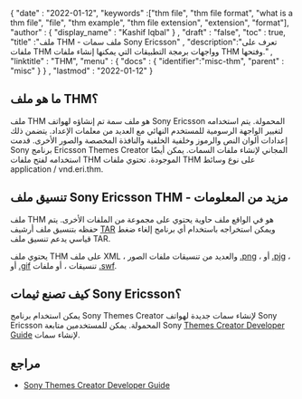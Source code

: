 {
  "date" : "2022-01-12",
  "keywords" :["thm file", "thm file format", "what is a thm file", "file", "thm example", "thm file extension", "extension", "format"],
  "author" : {
    "display_name" : "Kashif Iqbal"
} ,
  "draft" : "false",
  "toc" : true,
  "title" :"ملف THM - ملف سمات Sony Ericsson" ,
  "description":"تعرف على ملفات THM وواجهات برمجة التطبيقات التي يمكنها إنشاء ملفات THM وفتحها." ,
  "linktitle" : "THM",
  "menu" : {
    "docs" : {
      "identifier":"misc-thm",
      "parent" : "misc"
}
} ,
  "lastmod" : "2022-01-12"
}

## ما هو ملف THM؟

ملف THM هو ملف سمة تم إنشاؤه لهواتف Sony Ericsson المحمولة. يتم استخدامه لتغيير الواجهة الرسومية للمستخدم النهائي مع العديد من معلمات الإعداد. يتضمن ذلك إعدادات ألوان النص والرموز وخلفية الخلفية والنافذة المخصصة والصور الأخرى. قدمت Sony برنامج Ericsson Themes Creator المجاني لإنشاء ملفات السمات. يمكن أيضًا استخدامه لفتح ملفات THM الموجودة. تحتوي ملفات THM على نوع وسائط application / vnd.eri.thm.

## تنسيق ملف Sony Ericsson THM - مزيد من المعلومات

ملف THM هو في الواقع ملف حاوية يحتوي على مجموعة من الملفات الأخرى. يتم حفظه بتنسيق ملف أرشيف [TAR](/ar/compression/tar/) ويمكن استخراجه باستخدام أي برنامج إلغاء ضغط قياسي يدعم تنسيق ملف TAR.

يحتوي ملف THM على ملف XML ، والعديد من تنسيقات ملفات الصور [.png](/ar/image/png/) ، أو [.pjg](/ar/image/jpeg/) ، أو [.gif](/ar/image/gif/) تنسيقات ، أو ملفات [.swf](/ar/page-description-language/swf/).

## كيف تصنع ثيمات Sony Ericsson؟

يمكن استخدام برنامج Sony Themes Creator لإنشاء سمات جديدة لهواتف Sony Ericsson المحمولة. يمكن للمستخدمين متابعة Sony [Themes Creator Developer Guide](https://developer.sony.com/develop/theme-creator/get-started) لإنشاء سمات.

## مراجع

* [Sony Themes Creator Developer Guide](https://developer.sony.com/develop/theme-creator/get-started)

